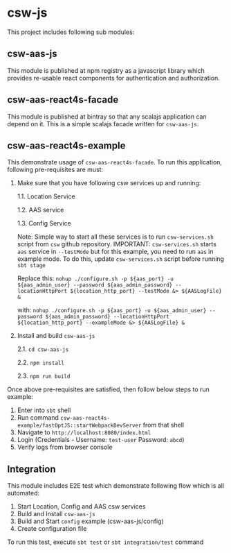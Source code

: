 # csw-js

This project includes following sub modules:
## csw-aas-js
This module is published at npm registry as a javascript library 
which provides re-usable react components for authentication and authorization.

## csw-aas-react4s-facade
This module is published at bintray so that any scalajs application can depend on it.
This is a simple scalajs facade written for `csw-aas-js`.

## csw-aas-react4s-example
This demonstrate usage of `csw-aas-react4s-facade`.
To run this application, following pre-requisites are must:
1. Make sure that you have following csw services up and running:
    
    1.1. Location Service
    
    1.2. AAS service
    
    1.3. Config Service
    
    Note: Simple way to start all these services is to run `csw-services.sh` script from `csw` github repository.
    IMPORTANT: `csw-services.sh` starts `aas` service in `--testMode` but for this example, you need to run `aas` in example mode.
    To do this, update `csw-services.sh` script before running `sbt stage`
    
    Replace this: `nohup ./configure.sh -p ${aas_port} -u ${aas_admin_user} --password ${aas_admin_password} --locationHttpPort ${location_http_port} --testMode &> ${AASLogFile} &`
    
    with: `nohup ./configure.sh -p ${aas_port} -u ${aas_admin_user} --password ${aas_admin_password} --locationHttpPort ${location_http_port} --exampleMode &> ${AASLogFile} &`
    
2. Install and build `csw-aas-js`

    2.1. `cd csw-aas-js`
    
    2.2. `npm install`
    
    2.3. `npm run build` 

Once above pre-requisites are satisfied, then follow below steps to run example:
1. Enter into `sbt` shell
2. Run command `csw-aas-react4s-example/fastOptJS::startWebpackDevServer` from that shell
3. Navigate to `http://localhost:8080/index.html`
4. Login (Credentials - Username: `test-user` Password: `abcd`)
5. Verify logs from browser console

## Integration
This module includes E2E test which demonstrate following flow which is all automated:
1. Start Location, Config and AAS csw services
2. Build and Install `csw-aas-js`
3. Build and Start `config` example (csw-aas-js/config)
4. Create configuration file

To run this test, execute `sbt test` or `sbt integration/test` command
